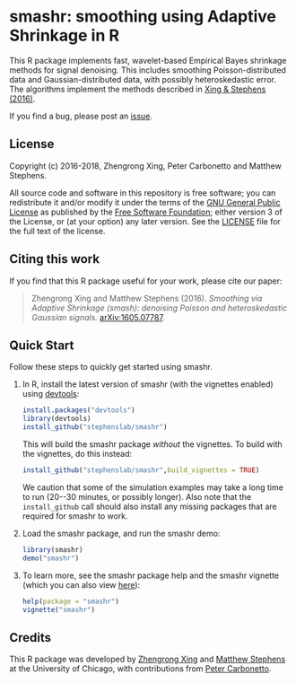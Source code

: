 # smashr: smoothing using Adaptive Shrinkage in R

This R package implements fast, wavelet-based Empirical Bayes
shrinkage methods for signal denoising. This includes smoothing
Poisson-distributed data and Gaussian-distributed data, with possibly
heteroskedastic error. The algorithms implement the methods described
in [Xing & Stephens (2016)][smash-arxiv].

If you find a bug, please post an [issue][issues].

## License

Copyright (c) 2016-2018, Zhengrong Xing, Peter Carbonetto and Matthew
Stephens.

All source code and software in this repository is free software; you
can redistribute it and/or modify it under the terms of the
[GNU General Public License][gpl] as published by the
[Free Software Foundation][fsf]; either version 3 of the License, or
(at your option) any later version. See the [LICENSE](LICENSE) file
for the full text of the license.

## Citing this work

If you find that this R package useful for your work, please cite our
paper:

> Zhengrong Xing and Matthew Stephens (2016). *Smoothing via Adaptive
> Shrinkage (smash): denoising Poisson and heteroskedastic Gaussian
> signals.* [arXiv:1605.07787](https://arxiv.org/abs/1605.07787).

## Quick Start

Follow these steps to quickly get started using smashr.

1. In R, install the latest version of smashr (with the vignettes
   enabled) using [devtools](https://github.com/r-lib/devtools):

   ```R
   install.packages("devtools")
   library(devtools)
   install_github("stephenslab/smashr")
   ```

   This will build the smashr package *without* the vignettes. To
   build with the vignettes, do this instead:

   ```R
   install_github("stephenslab/smashr",build_vignettes = TRUE)
   ```
   
   We caution that some of the simulation examples may take a long
   time to run (20--30 minutes, or possibly longer). Also note that the
   `install_github` call should also install any missing packages that
   are required for smashr to work.

2. Load the smashr package, and run the smashr demo:

   ```R
   library(smashr)
   demo("smashr")
   ```
   
3. To learn more, see the smashr package help and the smashr vignette
   (which you can also view [here]()):

   ```R
   help(package = "smashr")
   vignette("smashr")
   ```
   
## Credits

This R package was developed by
[Zhengrong Xing](https://github.com/zrxing) and
[Matthew Stephens](http://stephenslab.uchicago.edu) at the University
of Chicago, with contributions from
[Peter Carbonetto](http://pcarbo.github.io).

[smash-arxiv]: http://arxiv.org/abs/1605.07787
[issues]: https://github.com/stephenslab/smashr/issues
[gpl]: http://www.gnu.org/licenses/gpl.html
[fsf]: https://www.fsf.org
[smashr-web]: https://stephenslab.github.io/smashr
